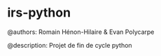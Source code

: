 # irs-python
@authors: Romain Hénon-Hilaire & Evan Polycarpe

@description: Projet de fin de cycle python

